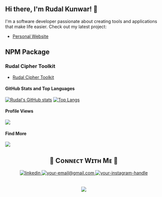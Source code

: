 ## Hi there, I'm Rudal Kunwar! 👋

I'm a software developer passionate about creating tools and applications that make life easier. Check out my latest project:
- [Personal Website](https://www.rudalkunwar.com.np/)

## NPM Package
  ### Rudal Cipher Toolkit

- [Rudal Cipher Toolkit](https://www.npmjs.com/package/rudal-cipher-toolkit)

#### GitHub Stats and Top Languages

[![Rudal's GitHub stats](https://github-readme-stats.vercel.app/api?username=rudalkunwar&show_icons=true&theme=radical)](https://github.com/anuraghazra/github-readme-stats) [![Top Langs](https://github-readme-stats.vercel.app/api/top-langs/?username=rudalkunwar&layout=compact)](https://github.com/anuraghazra/github-readme-stats)


#### Profile Views

![](https://komarev.com/ghpvc/?username=rudalkunwar&color=blue)

#### Find More
![](https://camo.githubusercontent.com/ad39d2256e75696e7c798eeee7dc8bfc6a6ad3c98f10f35a5e0e795e5ed7ef77/68747470733a2f2f6d656469612e67697068792e636f6d2f6d656469612f336f376275697259636d56356e53774952572f67697068792e676966)

<!--Contact Section--> 

<h2 align="center">🤝 Cᴏɴɴᴇᴄᴛ Wɪᴛʜ Mᴇ 🤝 </h2>
<div align="center">
 <a href="https://np.linkedin.com/in/rudal-kunwar-4561bb260" target="_blank">
<img src=https://img.shields.io/badge/linkedin-%231E77B5.svg?&style=for-the-badge&logo=linkedin&logoColor=white alt=linkedin style="margin-bottom: 5px;" />
</a>
  
<a href="mailto:ruzalkunwar@gmail.com" target="_blank">
<img src="https://img.shields.io/badge/Gmail-D14836?style=for-the-badge&logo=gmail&logoColor=white" alt=your-email@gmail.com mail style="margin-bottom: 5px;" />
</a>

<a href="https://www.facebook.com/kuns.ruzal" target="_blank">
<img src=https://img.shields.io/badge/Instagram-E4405F?style=for-the-badge&logo=instagram&logoColor=white alt=your-instagram-handle Instagram style="margin-bottom: 5px;" />
</a>


</div>
<br/>

<!--Buy me a coffee-->


<!--Footer--> 
<p align="center">
  <img src="https://capsule-render.vercel.app/api?type=waving&color=gradient&height=65&section=footer"/>
</p>

